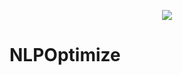 
<p align="center">
  <img src="https://github.com/user-attachments/assets/d862c13a-874a-4918-b803-4bbd74579884">
</p>



# NLPOptimize
